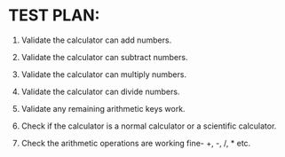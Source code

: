 #  TEST PLAN:
1. Validate the calculator can add numbers.

2. Validate the calculator can subtract numbers.

3. Validate the calculator can multiply numbers.


4. Validate the calculator can divide numbers.


5. Validate any remaining arithmetic keys work.


6. Check if the calculator is a normal calculator or a scientific calculator.


7. Check the arithmetic operations are working fine- +, -, /, * etc.

